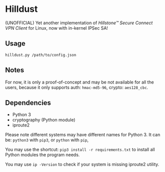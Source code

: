 # Hilldust
(UNOFFICIAL) Yet another implementation of *Hillstone™ Secure Connect VPN Client* for Linux, now with in-kernel IPSec SA!

## Usage
```
hilldust.py /path/to/config.json
```

## Notes
For now, it is only a proof-of-concept and may be not available for all the users,
because it only supports auth: `hmac-md5-96`, crypto: `aes128_cbc`.

## Dependencies
- Python 3
- cryptography (Python module)
- iproute2

Please note different systems may have different names for Python 3.
It can be: `python3` with `pip3`, or `python` with `pip`,

You may use the shortcut: `pip3 install -r requirements.txt` to install all
Python modules the program needs.

You may use `ip -Version` to check if your system is missing iproute2 utility.
